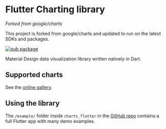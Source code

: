 # Flutter Charting library

*Forked from google/charts*

This project is forked from google/charts and updated to run on the latest SDKs and packages.

[![pub package](https://img.shields.io/pub/v/charts_flutter.svg)](https://pub.dartlang.org/packages/icharts)

Material Design data visualization library written natively in Dart.

## Supported charts

See the [online gallery](https://google.github.io/charts/flutter/gallery.html).

## Using the library

The `/example/` folder inside `charts_flutter` in the [GitHub repo](https://github.com/inoerp/icharts)
contains a full Flutter app with many demo examples.

